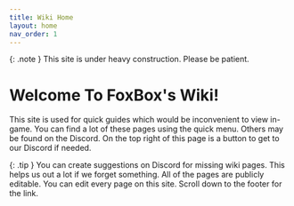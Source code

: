 ```yaml
---
title: Wiki Home
layout: home
nav_order: 1
---
```


{: .note }
This site is under heavy construction. Please be patient.

# Welcome To FoxBox's Wiki!
This site is used for quick guides which would be inconvenient to view in-game.
You can find a lot of these pages using the quick menu. Others may be found on the Discord.
On the top right of this page is a button to get to our Discord if needed.

{: .tip }
You can create suggestions on Discord for missing wiki pages. This helps us out a lot if we forget something. All of the pages are publicly editable. You can edit every page on this site. Scroll down to the footer for the link.
